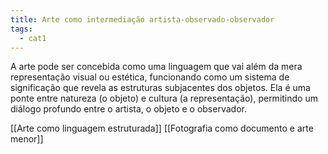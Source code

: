 ```yaml
---
title: Arte como intermediação artista-observado-observador
tags:
  - cat1
---
```

A arte pode ser concebida como uma linguagem que vai além da mera representação visual ou estética, funcionando como um sistema de significação que revela as estruturas subjacentes dos objetos. Ela é uma ponte entre natureza (o objeto) e cultura (a representação), permitindo um diálogo profundo entre o artista, o objeto e o observador.

[[Arte como linguagem estruturada]]
[[Fotografia como documento e arte menor]]
